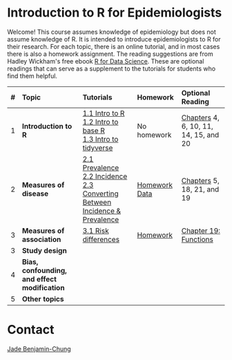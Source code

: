 # Introduction to R for Epidemiologists

Welcome! This course assumes knowledge of epidemiology but does not assume knowledge of R. It is intended to introduce epidemiologists to R for their research. For each topic, there is an online tutorial, and in most cases there is also a homework assignment. The reading suggestions are from Hadley Wickham's free ebook [R for Data Science](http://r4ds.had.co.nz/index.html). These are optional readings that can serve as a supplement to the tutorials for students who find them helpful. 

|# | Topic | Tutorials  | Homework  | Optional Reading
|--- | :--- | :---       | :---       | :---   
|1 | <b>Introduction to R</b> |[1.1 Intro to R](https://jadebc.shinyapps.io/intro-to-R/) <br /> [1.2 Intro to base R](https://www.datacamp.com/courses/free-introduction-to-r)<br /> [1.3 Intro to tidyverse](https://www.datacamp.com/courses/introduction-to-the-tidyverse) | No homework | [Chapters](http://r4ds.had.co.nz/index.html) 4, 6, 10, 11, 14, 15, and 20 
|2 | <b>Measures of disease</b> |[2.1 Prevalence](https://jadebc.shinyapps.io/prevalence/) <br />[2.2 Incidence](https://jadebc.shinyapps.io/Incidence/) <br />  [2.3 Converting Between Incidence & Prevalence](https://jadebc.shinyapps.io/convert-inc-prev/)|<a href="https://github.com/jadebc-berkeley/PH250B/blob/master/homework/hw_mod.R" download>Homework</a> <br /> <a href="https://github.com/jadebc-berkeley/PH250B/blob/master/homework/hw_mod.RData" download>Data</a>| [Chapters](http://r4ds.had.co.nz/index.html) 5, 18, 21, and 19
|3 | <b>Measures of association</b> | [3.1 Risk differences](https://jadebc.shinyapps.io/Risk_difference/) | <a href="https://github.com/jadebc-berkeley/PH250B/blob/master/homework/hw_moa.R" download> Homework</a> | [Chapter 19: Functions](http://r4ds.had.co.nz/functions.html)
|3 | <b>Study design</b> |||
|4 | <b>Bias, confounding, and effect modification</b> |||
|5 | <b>Other topics</b> |||



# Contact
[Jade Benjamin-Chung](mailto:jadebc@berkeley.edu)  

<!-- ![alt text](http://bbd.berkeley.edu/uploads/5/4/3/7/54378593/published/benjamin-chung-jade_1.jpeg?1507227294 "Jade") -->
